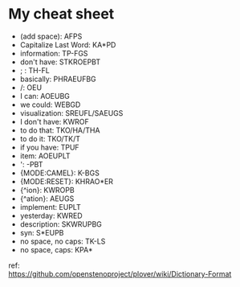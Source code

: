 # My cheat sheet

 * (add space): AFPS
 * Capitalize Last Word: KA*PD
 * information: TP-FGS
 * don't have: STKROEPBT
 * ; : TH-FL
 * basically: PHRAEUFBG
 * /: OEU
 * I can: AOEUBG
 * we could: WEBGD
 * visualization: SREUFL/SAEUGS
 * I don't have: KWROF
 * to do that: TKO/HA/THA
 * to do it: TKO/TK/T
 * if you have: TPUF
 * item: AOEUPLT
 * ': -PBT
 * {MODE:CAMEL}: K-BGS
 * {MODE:RESET}: KHRAO*ER
 * {^ion}: KWROPB
 * {^ation}: AEUGS
 * implement: EUPLT
 * yesterday: KWRED
 * description: SKWRUPBG
 * syn: S*EUPB
 * no space, no caps: TK-LS
 * no space, caps: KPA*


ref:  
https://github.com/openstenoproject/plover/wiki/Dictionary-Format